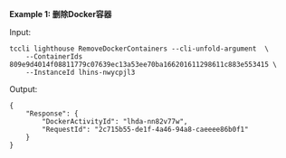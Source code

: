 **Example 1: 删除Docker容器**



Input: 

```
tccli lighthouse RemoveDockerContainers --cli-unfold-argument  \
    --ContainerIds 809e9d4014f08811779c07639ec13a53ee70ba166201611298611c883e553415 \
    --InstanceId lhins-nwycpjl3
```

Output: 
```
{
    "Response": {
        "DockerActivityId": "lhda-nn82v77w",
        "RequestId": "2c715b55-de1f-4a46-94a8-caeeee86b0f1"
    }
}
```

